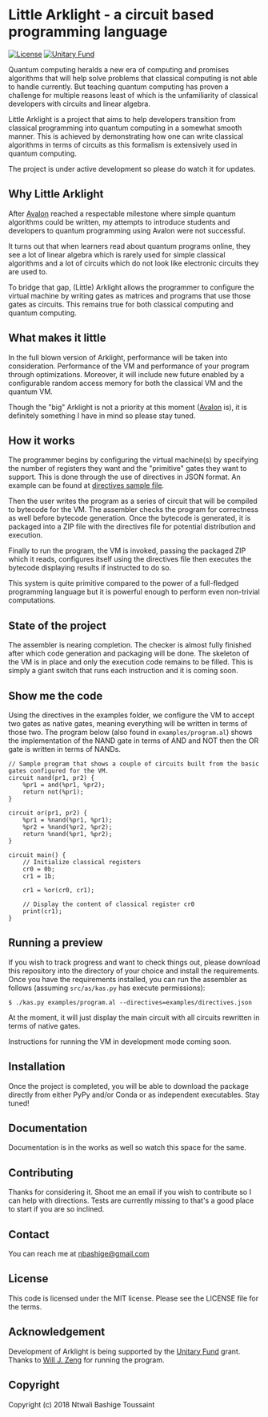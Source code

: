 # Little Arklight - a circuit based programming language

[![License](https://img.shields.io/badge/LICENSE-MIT-blue.svg?style=for-the-badge)](https://opensource.org/licenses/MIT)
[![Unitary Fund](https://img.shields.io/badge/Supported%20by-Unitary%20Fund-brightgreen.svg?style=for-the-badge)](http://unitary.fund)

Quantum computing heralds a new era of computing and promises algorithms that will help solve problems that classical computing is not able to handle currently.
But teaching quantum computing has proven a challenge for multiple reasons least of which is the unfamiliarity of classical developers with circuits and linear algebra.

Little Arklight is a project that aims to help developers transition from classical programming into quantum computing in a somewhat smooth manner.
This is achieved by demonstrating how one can write classical algorithms in terms of circuits as this formalism is extensively used in quantum computing.

The project is under active development so please do watch it for updates.

## Why Little Arklight

After [Avalon](https://github.com/avalon-lang) reached a respectable milestone where simple quantum algorithms could be written,
my attempts to introduce students and developers to quantum programming using Avalon were not successful.

It turns out that when learners read about quantum programs online, they see a lot of linear algebra which is rarely used
for simple classical algorithms and a lot of circuits which do not look like electronic circuits they are used to.

To bridge that gap, (Little) Arklight allows the programmer to configure the virtual machine by writing gates as matrices
and programs that use those gates as circuits. This remains true for both classical computing and quantum computing.

## What makes it little

In the full blown version of Arklight, performance will be taken into consideration. Performance of the VM and performance of your program through optimizations.
Moreover, it will include new future enabled by a configurable random access memory for both the classical VM and the quantum VM.

Though the "big" Arklight is not a priority at this moment ([Avalon](https//github.com/avalon-lang) is), it is definitely something I have in mind so please stay tuned.

## How it works

The programmer begins by configuring the virtual machine(s) by specifying the number of registers they want and the "primitive" gates they want to support.
This is done through the use of directives in JSON format. An example can be found at [directives sample file](examples/directives.json).

Then the user writes the program as a series of circuit that will be compiled to bytecode for the VM. The assembler checks the program for correctness as well before bytecode generation.
Once the bytecode is generated, it is packaged into a ZIP file with the directives file for potential distribution and execution.

Finally to run the program, the VM is invoked, passing the packaged ZIP which it reads, configures itself using the directives file then executes the bytecode displaying results if instructed to do so.

This system is quite primitive compared to the power of a full-fledged programming language but it is powerful enough to perform even non-trivial computations.

## State of the project

The assembler is nearing completion. The checker is almost fully finished after which code generation and packaging will be done.
The skeleton of the VM is in place and only the execution code remains to be filled. This is simply a giant switch that runs each instruction and it is coming soon.

## Show me the code

Using the directives in the examples folder, we configure the VM to accept two gates as native gates, meaning everything will be written in terms of those two.
The program below (also found in ``examples/program.al``) shows the implementation of the NAND gate in terms of AND and NOT then the OR gate is written in terms of NANDs.

```
// Sample program that shows a couple of circuits built from the basic gates configured for the VM.
circuit nand(pr1, pr2) {
    %pr1 = and(%pr1, %pr2);
    return not(%pr1);
}

circuit or(pr1, pr2) {
    %pr1 = %nand(%pr1, %pr1);
    %pr2 = %nand(%pr2, %pr2);
    return %nand(%pr1, %pr2);
}

circuit main() {
    // Initialize classical registers
    cr0 = 0b;
    cr1 = 1b;

    cr1 = %or(cr0, cr1);

    // Display the content of classical register cr0
    print(cr1);
}

```

## Running a preview

If you wish to track progress and want to check things out, please download this repository into the directory of your choice and install the requirements.
Once you have the requirements installed, you can run the assembler as follows (assuming ``src/as/kas.py`` has execute permissions):

```
$ ./kas.py examples/program.al --directives=examples/directives.json
```

At the moment, it will just display the main circuit with all circuits rewritten in terms of native gates.

Instructions for running the VM in development mode coming soon.

## Installation

Once the project is completed, you will be able to download the package directly from either PyPy and/or Conda or as independent executables. Stay tuned!

## Documentation

Documentation is in the works as well so watch this space for the same.

## Contributing

Thanks for considering it. Shoot me an email if you wish to contribute so I can help with directions.
Tests are currently missing to that's a good place to start if you are so inclined.

## Contact

You can reach me at <a href="mailto:nbashige@gmail.com">nbashige@gmail.com</a>

## License

This code is licensed under the MIT license. Please see the LICENSE file for the terms.

## Acknowledgement

Development of Arklight is being supported by the [Unitary Fund](https://unitary.fund) grant.
Thanks to [Will J. Zeng](http://willzeng.com) for running the program.

## Copyright

Copyright (c) 2018 Ntwali Bashige Toussaint
